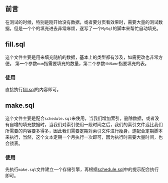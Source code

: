 ## 前言
在测试的时候，特别是刚开始没有数据，或者要分页看效果时，需要大量的测试数据，但是一个个的填充进去非常麻烦，遂写了一个`MySql`的脚本来帮忙自动填充。

## fill.sql 
这个文件主要是用来填充随机的数据，基本上的类型都有涉及，如需更改也非常方便。
第一个参数`num`指需要填充的数量，第二个参数`tbName`指要填充的表。

### 使用
直接执行[fill.sql](/fill.sql)的内容即可。

## make.sql 
这个文件主要是配合`schedule.sql`来使用，当我们增加索引，删除数据，或者没有自增的填充数据时，当我们对索引使用一段时间之后，我们的索引文件远比我们所需要的内容要多得多，因此我们需要定期对索引文件进行瘦身，遂配合定期脚本来执行，当然，这个文本定期一个月执行一次即可，因为执行时需要大量时间，也会锁表。

### 使用
先执行`make.sql`文件建立一个存储引擎，再根据[schedule.sql](/schedule.sql)中的提示配合执行即可。